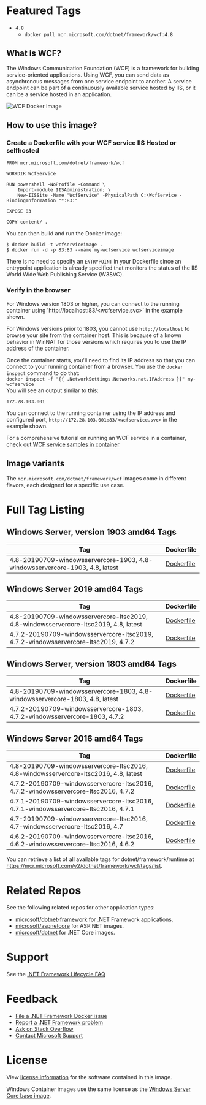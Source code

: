 # Featured Tags

* `4.8`
  * `docker pull mcr.microsoft.com/dotnet/framework/wcf:4.8`

## What is WCF?
The Windows Communication Foundation (WCF) is  a framework for building service-oriented applications. Using WCF, you can send data as asynchronous messages from one service endpoint to another. A service endpoint can be part of a continuously available service hosted by IIS, or it can be a service hosted in an application.

![WCF Docker Image](https://avatars2.githubusercontent.com/u/6154722?v=3&s=200)

## How to use this image?
### Create a Dockerfile with your WCF service IIS Hosted or selfhosted
```
FROM mcr.microsoft.com/dotnet/framework/wcf

WORKDIR WcfService

RUN powershell -NoProfile -Command \
    Import-module IISAdministration; \
    New-IISSite -Name "WcfService" -PhysicalPath C:\WcfService -BindingInformation "*:83:"

EXPOSE 83

COPY content/ .
```
You can then build and run the Docker image:
```
$ docker build -t wcfserviceimage .
$ docker run -d -p 83:83 --name my-wcfservice wcfserviceimage
```

There is no need to specify an `ENTRYPOINT` in your Dockerfile since an entrypoint application is already specified that monitors the status of the IIS World Wide Web Publishing Service (W3SVC).

### Verify in the browser

For Windows version 1803 or higher, you can connect to the running container using 'http://localhost:83/<wcfservice.svc>` in the example shown.

For Windows versions prior to 1803, you cannot use `http://localhost` to browse your site from the container host. This is because of a known behavior in WinNAT for those versions which requires you to use the IP address of the container.

Once the container starts, you'll need to find its IP address so that you can connect to your running container from a browser. You use the `docker inspect` command to do that:	
 `docker inspect -f "{{ .NetworkSettings.Networks.nat.IPAddress }}" my-wcfservice`	
 You will see an output similar to this:	
 ```	
172.28.103.001	
```	
 You can connect to the running container using the IP address and configured port, `http://172.28.103.001:83/<wcfservice.svc>` in the example shown.

For a comprehensive tutorial on running an WCF service in a container, check out [WCF service samples in container](https://github.com/Microsoft/dotnet-framework-docker/tree/master/samples/wcfapp)

## Image variants

The `mcr.microsoft.com/dotnet/framework/wcf` images come in different flavors, each designed for a specific use case.
# Full Tag Listing

## Windows Server, version 1903 amd64 Tags
Tag | Dockerfile
---------| ---------------
4.8-20190709-windowsservercore-1903, 4.8-windowsservercore-1903, 4.8, latest | [Dockerfile](https://github.com/microsoft/dotnet-framework-docker/blob/master/4.8/runtime/windowsservercore-1903/Dockerfile)


## Windows Server 2019 amd64 Tags
Tag | Dockerfile
---------| ---------------
4.8-20190709-windowsservercore-ltsc2019, 4.8-windowsservercore-ltsc2019, 4.8, latest | [Dockerfile](https://github.com/microsoft/dotnet-framework-docker/blob/master/4.8/runtime/windowsservercore-ltsc2019/Dockerfile)
4.7.2-20190709-windowsservercore-ltsc2019, 4.7.2-windowsservercore-ltsc2019, 4.7.2 | [Dockerfile](https://github.com/microsoft/dotnet-framework-docker/blob/master/4.7.2/runtime/windowsservercore-ltsc2019/Dockerfile)


## Windows Server, version 1803 amd64 Tags
Tag | Dockerfile
---------| ---------------
4.8-20190709-windowsservercore-1803, 4.8-windowsservercore-1803, 4.8, latest | [Dockerfile](https://github.com/microsoft/dotnet-framework-docker/blob/master/4.8/runtime/windowsservercore-1803/Dockerfile)
4.7.2-20190709-windowsservercore-1803, 4.7.2-windowsservercore-1803, 4.7.2 | [Dockerfile](https://github.com/microsoft/dotnet-framework-docker/blob/master/4.7.2/runtime/windowsservercore-1803/Dockerfile)

## Windows Server 2016 amd64 Tags
Tag | Dockerfile
---------| ---------------
4.8-20190709-windowsservercore-ltsc2016, 4.8-windowsservercore-ltsc2016, 4.8, latest | [Dockerfile](https://github.com/microsoft/dotnet-framework-docker/blob/master/4.8/runtime/windowsservercore-ltsc2016/Dockerfile)
4.7.2-20190709-windowsservercore-ltsc2016, 4.7.2-windowsservercore-ltsc2016, 4.7.2 | [Dockerfile](https://github.com/microsoft/dotnet-framework-docker/blob/master/4.7.2/runtime/windowsservercore-ltsc2016/Dockerfile)
4.7.1-20190709-windowsservercore-ltsc2016, 4.7.1-windowsservercore-ltsc2016, 4.7.1 | [Dockerfile](https://github.com/microsoft/dotnet-framework-docker/blob/master/4.7.1/runtime/windowsservercore-ltsc2016/Dockerfile)
4.7-20190709-windowsservercore-ltsc2016, 4.7-windowsservercore-ltsc2016, 4.7 | [Dockerfile](https://github.com/microsoft/dotnet-framework-docker/blob/master/4.7/runtime/windowsservercore-ltsc2016/Dockerfile)
4.6.2-20190709-windowsservercore-ltsc2016, 4.6.2-windowsservercore-ltsc2016, 4.6.2 | [Dockerfile](https://github.com/microsoft/dotnet-framework-docker/blob/master/4.6.2/runtime/windowsservercore-ltsc2016/Dockerfile)

You can retrieve a list of all available tags for dotnet/framework/runtime at https://mcr.microsoft.com/v2/dotnet/framework/wcf/tags/list.

# Related Repos

See the following related repos for other application types:

- [microsoft/dotnet-framework](https://hub.docker.com/r/microsoft/dotnet-framework/) for .NET Framework applications.
- [microsoft/aspnetcore](https://hub.docker.com/r/microsoft/aspnet) for ASP.NET images.
- [microsoft/dotnet](https://hub.docker.com/r/microsoft/dotnet/) for .NET Core images.

# Support

See the [.NET Framework Lifecycle FAQ](https://support.microsoft.com/en-us/help/17455/lifecycle-faq-net-framework)

# Feedback

* [File a .NET Framework Docker issue](https://github.com/microsoft/dotnet-framework-docker/issues)
* [Report a .NET Framework problem](https://developercommunity.visualstudio.com/spaces/61/index.html)
* [Ask on Stack Overflow](https://stackoverflow.com/questions/tagged/.net)
* [Contact Microsoft Support](https://support.microsoft.com/contactus/)

# License

View [license information](https://www.microsoft.com/net/dotnet_library_license.htm) for the software contained in this image. 

Windows Container images use the same license as the [Windows Server Core base image](https://hub.docker.com/_/microsoft-windows-servercore/).



